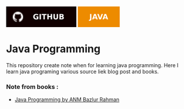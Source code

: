 [![Github](./asset/github_badge/github.svg)](https://github.com/Tazri)
[![Java](./asset/github_badge/java_bgorange_textwhtie.svg)](https://github.com/Tazri/java)

Java Programming
=================
This repository create note when for learning java programming. Here I learn java programing various source liek blog post and books. 

### Note from books : 
- [Java Programming by ANM Bazlur Rahman](./books/java_programming/Note.md)
